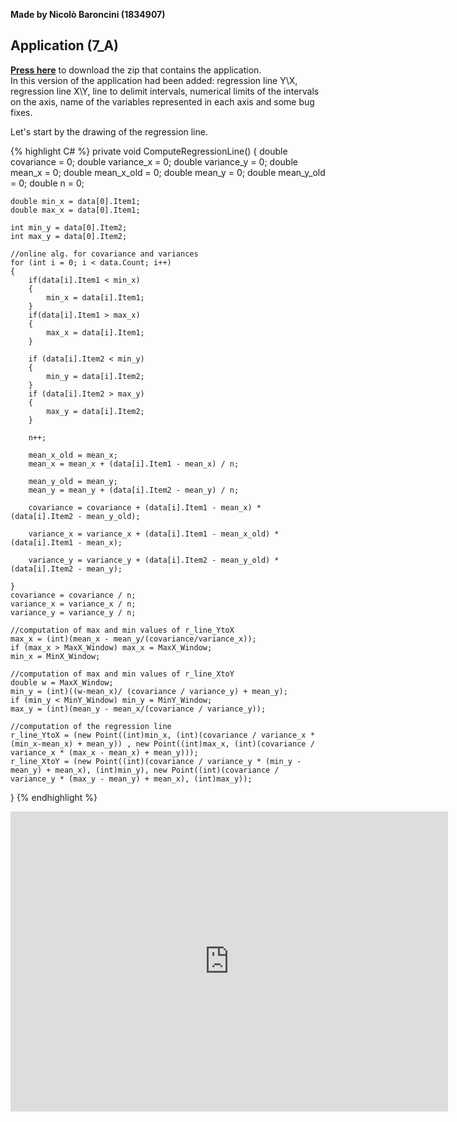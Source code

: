 **Made by Nicolò Baroncini (1834907)**
## Application (7_A)
**[Press here](https://drive.google.com/file/d/13tKub6EF5h2Q7d7BSS3vsKq-OIetpqaq/view?usp=sharing)** to download the zip that contains the application. \
In this version of the application had been added: regression line Y\X, regression line X\Y, line to delimit intervals, numerical limits of the intervals on the axis, name of the variables represented in each axis and some bug fixes.

Let's start by the drawing of the regression line.

{% highlight C# %}
private void ComputeRegressionLine()
{
    double covariance = 0;
    double variance_x = 0;
    double variance_y = 0;
    double mean_x = 0;
    double mean_x_old = 0;
    double mean_y = 0;
    double mean_y_old = 0;
    double n = 0;

    double min_x = data[0].Item1;
    double max_x = data[0].Item1;

    int min_y = data[0].Item2;
    int max_y = data[0].Item2;

    //online alg. for covariance and variances
    for (int i = 0; i < data.Count; i++)
    {
        if(data[i].Item1 < min_x)
        {
            min_x = data[i].Item1;
        }
        if(data[i].Item1 > max_x)
        {
            max_x = data[i].Item1;
        }

        if (data[i].Item2 < min_y)
        {
            min_y = data[i].Item2;
        }
        if (data[i].Item2 > max_y)
        {
            max_y = data[i].Item2;
        }

        n++;

        mean_x_old = mean_x;
        mean_x = mean_x + (data[i].Item1 - mean_x) / n;

        mean_y_old = mean_y;
        mean_y = mean_y + (data[i].Item2 - mean_y) / n;

        covariance = covariance + (data[i].Item1 - mean_x) * (data[i].Item2 - mean_y_old);

        variance_x = variance_x + (data[i].Item1 - mean_x_old) * (data[i].Item1 - mean_x);

        variance_y = variance_y + (data[i].Item2 - mean_y_old) * (data[i].Item2 - mean_y);

    }
    covariance = covariance / n;
    variance_x = variance_x / n;
    variance_y = variance_y / n;
    
    //computation of max and min values of r_line_YtoX
    max_x = (int)(mean_x - mean_y/(covariance/variance_x));
    if (max_x > MaxX_Window) max_x = MaxX_Window;
    min_x = MinX_Window;

    //computation of max and min values of r_line_XtoY
    double w = MaxX_Window;
    min_y = (int)((w-mean_x)/ (covariance / variance_y) + mean_y);
    if (min_y < MinY_Window) min_y = MinY_Window;
    max_y = (int)(mean_y - mean_x/(covariance / variance_y));

    //computation of the regression line
    r_line_YtoX = (new Point((int)min_x, (int)(covariance / variance_x * (min_x-mean_x) + mean_y)) , new Point((int)max_x, (int)(covariance / variance_x * (max_x - mean_x) + mean_y)));
    r_line_XtoY = (new Point((int)(covariance / variance_y * (min_y - mean_y) + mean_x), (int)min_y), new Point((int)(covariance / variance_y * (max_y - mean_y) + mean_x), (int)max_y));
}
{% endhighlight %}

<iframe src="https://user-images.githubusercontent.com/78324346/139524699-0184fa83-6fc4-4468-8f3d-9234682537e0.mp4" width="700" height="480" frameborder="0" allowfullscreen=""> </iframe>
